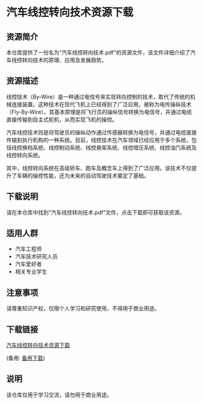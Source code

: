 # 汽车线控转向技术资源下载

## 资源简介

本仓库提供了一份名为“汽车线控转向技术.pdf”的资源文件，该文件详细介绍了汽车线控转向技术的原理、应用及发展趋势。

## 资源描述

线控技术（By-Wire）是一种通过电信号来实现转向控制的技术，取代了传统的机械连接装置。这种技术在现代飞机上已经得到了广泛应用，被称为电传操纵技术（Fly-By-Wire）。其基本原理是将飞行员的操纵信号转换为电信号，并通过电缆直接传输到自主式舵机，从而实现飞机的操控。

汽车线控技术则是将驾驶员的操纵动作通过传感器转换为电信号，并通过电缆直接传输到执行机构的一种系统。目前，线控技术在汽车领域已经应用于多个系统，包括线控换档系统、线控制动系统、线控悬架系统、线控增压系统、线控油门系统及线控转向系统。

其中，线控转向系统在高级轿车、跑车及概念车上得到了广泛应用。该技术不仅提升了车辆的操控性能，还为未来的自动驾驶技术奠定了基础。

## 下载说明

请在本仓库中找到“汽车线控转向技术.pdf”文件，点击下载即可获取该资源。

## 适用人群

- 汽车工程师
- 汽车技术研究人员
- 汽车爱好者
- 相关专业学生

## 注意事项

请尊重知识产权，仅限个人学习和研究使用，不得用于商业用途。

## 下载链接
[汽车线控转向技术资源下载](https://pan.quark.cn/s/681903605c86) 

(备用: [备用下载](https://pan.baidu.com/s/1a45p6pmj5IJd4_QhF2qdUg?pwd=1234))

## 说明

该仓库仅用于学习交流，请勿用于商业用途。
